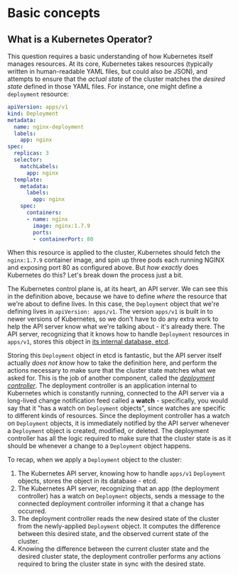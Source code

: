 # Basic concepts

## What is a Kubernetes Operator?

This question requires a basic understanding of how Kubernetes itself manages resources. At its core, Kubernetes takes resources (typically written in human-readable YAML files, but could also be JSON), and attempts to ensure that the _actual state_ of the cluster matches the _desired state_ defined in those YAML files. For instance, one might define a `deployment` resource:

```yaml
apiVersion: apps/v1
kind: Deployment
metadata:
  name: nginx-deployment
  labels:
    app: nginx
spec:
  replicas: 3
  selector:
    matchLabels:
      app: nginx
  template:
    metadata:
      labels:
        app: nginx
    spec:
      containers:
      - name: nginx
        image: nginx:1.7.9
        ports:
        - containerPort: 80
```

When this resource is applied to the cluster, Kubernetes should fetch the `nginx:1.7.9` container image, and spin up three pods each running NGINX and exposing port 80 as configured above. But _how exactly_ does Kubernetes do this? Let's break down the process just a bit.

The Kubernetes control plane is, at its heart, an API server. We can see this in the definition above, because we have to define _where_ the resource that we're about to define lives. In this case, the `Deployment` object that we're defining lives in `apiVersion: apps/v1`. The version `apps/v1` is built in to newer versions of Kubernetes, so we don't have to do any extra work to help the API server know what we're talking about - it's already there. The API server, recognizing that it knows how to handle `Deployment` resources in `apps/v1`, stores this object in [its internal database, etcd](https://kubernetes.io/docs/tasks/administer-cluster/configure-upgrade-etcd/).

Storing this `Deployment` object in etcd is fantastic, but the API server itself actually _does not know_ how to take the definition here, and perform the actions necessary to make sure that the cluster state matches what we asked for. This is the job of another component, called the [_deployment controller_](https://github.com/kubernetes/kubernetes/blob/master/pkg/controller/deployment/deployment_controller.go). The deployment controller is an application internal to Kubernetes which is constantly running, connected to the API server via a long-lived change notification feed called a __watch__ - specifically, you would say that it "has a watch on `Deployment` objects", since watches are specific to different kinds of resources. Since the deployment controller has a watch on `Deployment` objects, it is immediately notified by the API server whenever a `Deployment` object is created, modified, or deleted. The deployment controller has all the logic required to make sure that the cluster state is as it should be whenever a change to a `Deployment` object happens.

To recap, when we apply a `Deployment` object to the cluster:

1. The Kubernetes API server, knowing how to handle `apps/v1` `Deployment` objects, stores the object in its database - etcd.
2. The Kubernetes API server, recognizing that an app (the deployment controller) has a watch on `Deployment` objects, sends a message to the connected deployment controller informing it that a change has occurred.
3. The deployment controller reads the new desired state of the cluster from the newly-applied `Deployment` object. It computes the difference between this desired state, and the observed current state of the cluster.
4. Knowing the difference between the current cluster state and the desired cluster state, the deployment controller performs any actions required to bring the cluster state in sync with the desired state.